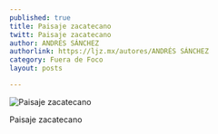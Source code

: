 ```yaml
---
published: true
title: Paisaje zacatecano
twitt: Paisaje zacatecano
author: ANDRÉS SÁNCHEZ
authorlink: https://ljz.mx/autores/ANDRÉS SÁNCHEZ
category: Fuera de Foco
layout: posts

---
```


![Paisaje zacatecano](http://i.imgur.com/AkepAI3m.jpg)

Paisaje zacatecano
